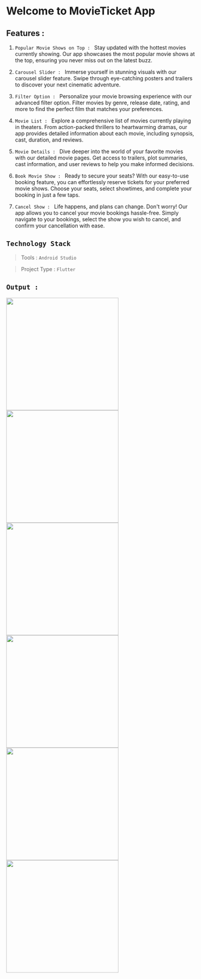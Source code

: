 # Welcome to MovieTicket App


## Features :

1. `Popular Movie Shows on Top : ` Stay updated with the hottest movies currently showing. Our app showcases the most popular movie shows at the top, ensuring you never miss out on the latest buzz.

2. `Carousel Slider : ` Immerse yourself in stunning visuals with our carousel slider feature. Swipe through eye-catching posters and trailers to discover your next cinematic adventure.

3. `Filter Option : ` Personalize your movie browsing experience with our advanced filter option. Filter movies by genre, release date, rating, and more to find the perfect film that matches your preferences.

4. `Movie List : ` Explore a comprehensive list of movies currently playing in theaters. From action-packed thrillers to heartwarming dramas, our app provides detailed information about each movie, including synopsis, cast, duration, and reviews.

5. `Movie Details : ` Dive deeper into the world of your favorite movies with our detailed movie pages. Get access to trailers, plot summaries, cast information, and user reviews to help you make informed decisions.

6. `Book Movie Show : ` Ready to secure your seats? With our easy-to-use booking feature, you can effortlessly reserve tickets for your preferred movie shows. Choose your seats, select showtimes, and complete your booking in just a few taps.

7. `Cancel Show : ` Life happens, and plans can change. Don't worry! Our app allows you to cancel your movie bookings hassle-free. Simply navigate to your bookings, select the show you wish to cancel, and confirm your cancellation with ease.

## `Technology Stack`

> Tools        : `Android Studio`

> Project Type : `Flutter`


## `Output :`






<img src = "https://github.com/imhadiyal/movie_app/assets/146731392/05349666-4f4b-4607-9580-84229c22a373" width = "300">
<img src = "https://github.com/imhadiyal/movie_app/assets/146731392/79c5c02f-6491-4016-b32b-9368a3713eac" width = "300">
<img src = "https://github.com/imhadiyal/movie_app/assets/146731392/4011ac5e-1cd9-45e9-9a4a-fd7bb00e866b" width = "300">
<img src = "https://github.com/imhadiyal/movie_app/assets/146731392/d6cc0de2-0a72-47ea-9a88-5a7ef8b4a916" width = "300">
<img src = "https://github.com/imhadiyal/movie_app/assets/146731392/8f163a57-2604-428f-97a6-876751f1e2d2" width = "300">
<img src = "https://github.com/imhadiyal/movie_app/assets/146731392/da051416-903e-487a-8ddc-fe0784931320" width = "300">
